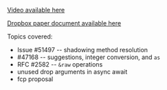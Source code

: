 [Video available here](https://youtu.be/MenZTdSzFVA)

[Dropbox paper document available here](https://paper.dropbox.com/doc/Lang-Team-Agenda--Abi25xmcLMT81rd4DEerBHsfAg-bbhfd7hrR26fDoz8Hsb2v)

Topics covered:

- Issue #51497 -- shadowing method resolution
- #47168 -- suggestions, integer conversion, and `as`
- RFC #2582 -- `&raw` operations
- unused drop arguments in async await
- fcp proposal
